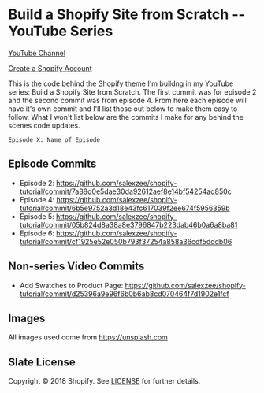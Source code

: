 # Build a Shopify Site from Scratch -- YouTube Series

[YouTube Channel](https://www.youtube.com/channel/UC9O4gwFcIrBqAVEtrRPGFNw)

[Create a Shopify Account](https://www.shopify.com/?ref=samuelwebb)

This is the code behind the Shopify theme I'm buildng in my YouTube series: Build a Shopify Site from Scratch. The first commit was for episode 2 and the second commit was from episode 4. From here each episode will have it's own commit and I'll list those out below to make them easy to follow. What I won't list below are the commits I make for any behind the scenes code updates.

```
Episode X: Name of Episode
```

## Episode Commits

- Episode 2: https://github.com/salexzee/shopify-tutorial/commit/7a88d0e5dae30da92612aef8e14bf54254ad850c
- Episode 4: https://github.com/salexzee/shopify-tutorial/commit/6b5e9752a3d18e43fc617039f2ee674f5956359b
- Episode 5: https://github.com/salexzee/shopify-tutorial/commit/05b824d8a38a8e3796847b223dab46b0a6a8ba81
- Episode 6: https://github.com/salexzee/shopify-tutorial/commit/cf1925e52e050b793f37254a858a36cdf5dddb06

## Non-series Video Commits

- Add Swatches to Product Page: https://github.com/salexzee/shopify-tutorial/commit/d25396a9e96f6b0b6ab8cd070464f7d1902e1fcf

## Images

All images used come from https://unsplash.com

## Slate License

Copyright © 2018 Shopify. See [LICENSE](https://github.com/Shopify/starter-theme/blob/master/LICENSE) for further details.
